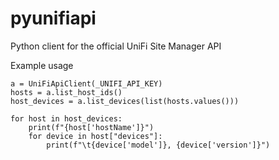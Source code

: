 # pyunifiapi

Python client for the official UniFi Site Manager API

Example usage

```{python}
a = UniFiApiClient(_UNIFI_API_KEY)
hosts = a.list_host_ids()
host_devices = a.list_devices(list(hosts.values()))

for host in host_devices:
    print(f"{host['hostName']}")
    for device in host["devices"]:
        print(f"\t{device['model']}, {device['version']}")
```
